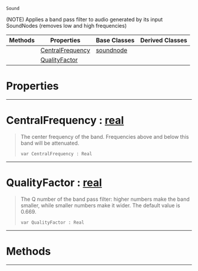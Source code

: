  `Sound`

(NOTE) Applies a band pass filter to audio generated by its input SoundNodes (removes low and high frequencies)

|Methods|Properties|Base Classes|Derived Classes|
|---|---|---|---|
| |[CentralFrequency](bandpassnode.md#centralfrequency-zilch-en)|[soundnode](soundnode.md)| |
| |[QualityFactor](bandpassnode.md#qualityfactor-zilch-engin)| | |


 #  Properties


---  
 #  CentralFrequency : [real](../nada_base_types/real.md)

> The center frequency of the band. Frequencies above and below this band will be attenuated.
> ```TS:Nada
> var CentralFrequency : Real


---  
 #  QualityFactor : [real](../nada_base_types/real.md)

> The Q number of the band pass filter: higher numbers make the band smaller, while smaller numbers make it wider. The default value is 0.669.
> ```TS:Nada
> var QualityFactor : Real


---  
 #  Methods


---  
 

 